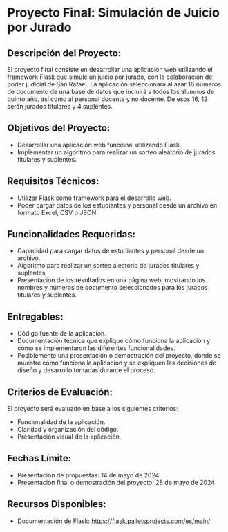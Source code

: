 # Proyecto Final: Simulación de Juicio por Jurado
## Descripción del Proyecto:
El proyecto final consiste en desarrollar una aplicación web utilizando el framework Flask que simule un juicio por jurado, con la colaboración del poder judicial de San Rafael. La aplicación seleccionará al azar 16 números de documento de una base de datos que incluirá a todos los alumnos de quinto año, así como al personal docente y no docente. De esos 16, 12 serán jurados titulares y 4 suplentes.
## Objetivos del Proyecto:
 * Desarrollar una aplicación web funcional utilizando Flask.
 * Implementar un algoritmo para realizar un sorteo aleatorio de jurados titulares y suplentes.
## Requisitos Técnicos:
 * Utilizar Flask como framework para el desarrollo web.
 * Poder cargar datos de los estudiantes y personal desde un archivo en formato Excel, CSV o JSON.
## Funcionalidades Requeridas:
 * Capacidad para cargar datos de estudiantes y personal desde un archivo.
 * Algoritmo para realizar un sorteo aleatorio de jurados titulares y suplentes.
 * Presentación de los resultados en una página web, mostrando los nombres y números de documento seleccionados para los jurados titulares y suplentes.
## Entregables:
 * Código fuente de la aplicación.
 * Documentación técnica que explique cómo funciona la aplicación y cómo se implementaron las diferentes funcionalidades.
 * Posiblemente una presentación o demostración del proyecto, donde se muestre cómo funciona la aplicación y se expliquen las decisiones de diseño y desarrollo tomadas durante el proceso.
## Criterios de Evaluación:
El proyecto será evaluado en base a los siguientes criterios:
 * Funcionalidad de la aplicación.
 * Claridad y organización del código.
 * Presentación visual de la aplicación.
## Fechas Límite:
 * Presentación de propuestas: 14 de mayo de 2024.
 * Presentación final o demostración del proyecto: 28 de mayo de 2024
## Recursos Disponibles:
 * Documentación de Flask: https://flask.palletsprojects.com/es/main/